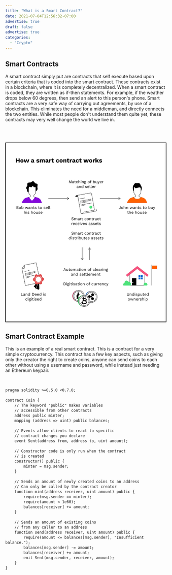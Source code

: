 ```yaml
---
title: "What is a Smart Contract?"
date: 2021-07-04T12:56:32-07:00
advertise: true
draft: false
advertise: true
categories:
  - "Crypto"
---
```


## Smart Contracts

A smart contract simply put are contracts that self execute based upon certain criteria that is coded into the smart contract. These contracts exist in a blockchain, where it is completely decentralized. When a smart contract is coded, they are written as if-then statements. For example, if the weather drops below 60 degrees, then send an alert to this person's phone. Smart contracts are a very safe way of carrying out agreements, by use of a blockchain. This eliminates the need for a middleman, and directly connects the two entities. While most people don't understand them quite yet, these contracts may very well change the world we live in. 

<img src='/images/contract.jpg' style='border:solid black 2px; margin:50px 0 0 0'>

<br/>

## Smart Contract Example

This is an example of a real smart contract. This is a contract for a very simple cryptocurrency. This contract has a few key aspects, such as giving only the creator the right to create coins, anyone can send coins to each other without using a username and password, while instead just needing an Ethereum keypair.

<br/>


```solidity
pragma solidity >=0.5.0 <0.7.0;

contract Coin {
    // The keyword "public" makes variables
    // accessible from other contracts
    address public minter;
    mapping (address => uint) public balances;

    // Events allow clients to react to specific
    // contract changes you declare
    event Sent(address from, address to, uint amount);

    // Constructor code is only run when the contract
    // is created
    constructor() public {
        minter = msg.sender;
    }

    // Sends an amount of newly created coins to an address
    // Can only be called by the contract creator
    function mint(address receiver, uint amount) public {
        require(msg.sender == minter);
        require(amount < 1e60);
        balances[receiver] += amount;
    }

    // Sends an amount of existing coins
    // from any caller to an address
    function send(address receiver, uint amount) public {
        require(amount <= balances[msg.sender], "Insufficient balance.");
        balances[msg.sender] -= amount;
        balances[receiver] += amount;
        emit Sent(msg.sender, receiver, amount);
    }
}
```



